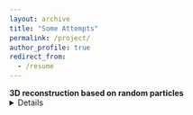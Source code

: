 ```yaml
---
layout: archive
title: "Some Attempts"
permalink: /project/
author_profile: true
redirect_from:
  - /resume
---
```



 <summary><b>3D reconstruction based on random particles</b> </summary>
  
  <details> 
  <img src = "/files/Figure_center.png">
  
  </details>










